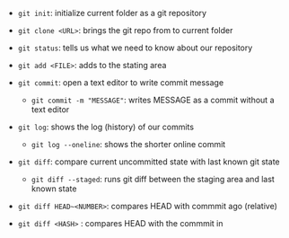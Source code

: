 
- `git init`: initialize current folder as a git repository
- `git clone <URL>`: brings the git repo from <URL> to current folder
- `git status`: tells us what we need to know about our repository

- `git add <FILE>`: adds <FILE> to the stating area
- `git commit`: open a text editor to write commit message
    - `git commit -m "MESSAGE"`: writes MESSAGE as a commit without a text editor

- `git log`: shows the log (history) of our commits
    - `git log --oneline`: shows the shorter online commit

- `git diff`: compare current uncommitted state with last known git state 
    - `git diff --staged`: runs git diff between the staging area and last known state
- `git diff HEAD~<NUMBER>`: compares HEAD with commmit <NUMBER> ago (relative)
- `git diff <HASH>` : compares HEAD with the commmit in <HASH> 
